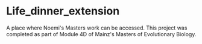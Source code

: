 # Life_dinner_extension
A place where Noemi's Masters work can be accessed. This project was completed as part of Module 4D of Mainz's Masters of Evolutionary Biology.
